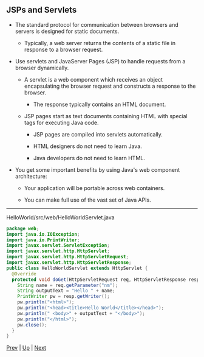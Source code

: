 ## JSPs and Servlets

* The standard protocol for communication between browsers and servers is designed for static documents.

  * Typically, a web server returns the contents of a static file in response to a browser request.

* Use servlets and JavaServer Pages (JSP) to handle requests from a browser dynamically.

  * A servlet is a web component which receives an object encapsulating the browser request and constructs a response to the browser.

    * The response typically contains an HTML document.

  * JSP pages start as text documents containing HTML with special tags for executing Java code.

    * JSP pages are compiled into servlets automatically.

    * HTML designers do not need to learn Java.

    * Java developers do not need to learn HTML.

* You get some important benefits by using Java's web component architecture:

  * Your application will be portable across web containers.

  * You can make full use of the vast set of Java APIs.

<hr>
HelloWorld/src/web/HelloWorldServlet.java

```java
package web;
import java.io.IOException;
import java.io.PrintWriter;
import javax.servlet.ServletException;
import javax.servlet.http.HttpServlet;
import javax.servlet.http.HttpServletRequest;
import javax.servlet.http.HttpServletResponse;
public class HelloWorldServlet extends HttpServlet {
  @Override
  protected void doGet(HttpServletRequest req, HttpServletResponse resp) throws ServletException, IOException {
    String name = req.getParameter("nm");
    String outputText = "Hello " + name;
    PrintWriter pw = resp.getWriter();
    pw.println("<html>");
    pw.println("<head><title>Hello World</title></head>");
    pw.println(" <body>" + outputText + "</body>");
    pw.println("</html>");
    pw.close();
  }
}
```

[Prev](01-WebApplications.md) | [Up](../README.md) | [Next](03-WarFile.md)
